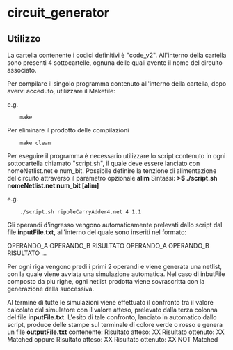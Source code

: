 # circuit_generator

## Utilizzo
La cartella contenente i codici definitivi è "code_v2". All'interno della cartella sono presenti 4 sottocartelle, ognuna delle quali avente il nome del circuito associato.

Per compilare il singolo programma contenuto all'interno della cartella, dopo avervi acceduto, utilizzare il Makefile:

e.g.
```
    make
```
Per eliminare il prodotto delle compilazioni 
```
    make clean
```
Per eseguire il programma è necessario utilizzare lo script contenuto in ogni sottocartella chiamato "script.sh", il quale deve essere lanciato con nomeNetlist.net e num_bit. Possibile definire la tenzione di alimentazione del circuito attraverso il parametro opzionale **alim**
Sintassi:
**>$ ./script.sh nomeNetlist.net num_bit [alim]**

e.g.
```
    ./script.sh rippleCarryAdder4.net 4 1.1
```

Gli operandi d'ingresso vengono automaticamente prelevati dallo script dal file **inputFile.txt**, all'interno del quale sono inseriti nel formato: 

OPERANDO_A OPERANDO_B RISULTATO 
OPERANDO_A OPERANDO_B RISULTATO 
... 
    
Per ogni riga vengono predi i primi 2 operandi e viene generata una netlist, con la quale viene avviata una simulazione automatica. Nel caso di inbutFile composto da piu righe, ogni netlist prodotta viene sovrascritta con la generazione della successiva.

Al termine di tutte le simulazioni viene effettuato il confronto tra il valore calcolato dal simulatore con il valore atteso, prelevato dalla terza colonna del file **inputFile.txt**. L'esito di tale confronto, lanciato in automatico dallo script, produce delle stampe sul terminale di colore verde o rosso e genera un file **outputFile.txt** contenente:
Risultato atteso: XX	Risultato ottenuto: XX	    Matched 
oppure
Risultato atteso: XX	Risultato ottenuto: XX	    NOT Matched 
